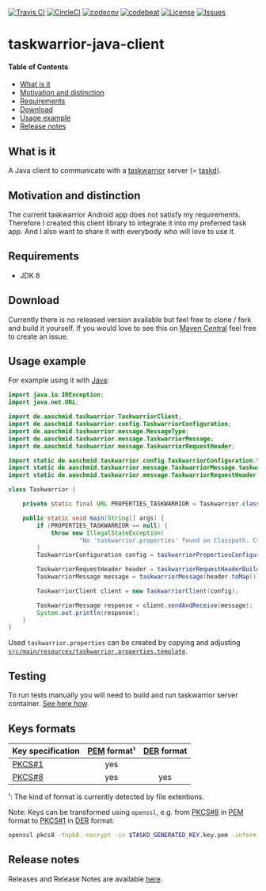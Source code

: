 [![Travis CI](https://travis-ci.org/aaschmid/taskwarrior-java-client.png?branch=master)](https://travis-ci.org/aaschmid/taskwarrior-java-client)
[![CircleCI](https://circleci.com/gh/aaschmid/taskwarrior-java-client.svg?style=svg)](https://circleci.com/gh/aaschmid/taskwarrior-java-client)
[![codecov](https://codecov.io/gh/aaschmid/taskwarrior-java-client/branch/master/graph/badge.svg)](https://codecov.io/gh/aaschmid/taskwarrior-java-client)
[![codebeat](https://codebeat.co/badges/90f3d360-88bb-4040-b8b6-2e3e684f11f4)](https://codebeat.co/projects/github-com-aaschmid-taskwarrior-java-client-master)
[![License](https://img.shields.io/github/license/aaschmid/taskwarrior-java-client.svg)](https://github.com/aaschmid/taskwarrior-java-client/blob/master/LICENSE)
[![Issues](https://img.shields.io/github/issues/aaschmid/taskwarrior-java-client.svg)](https://github.com/aaschmid/taskwarrior-java-client/issues)

taskwarrior-java-client
=======================

#### Table of Contents
* [What is it](#what-is-it)
* [Motivation and distinction](#motivation-and-distinction)
* [Requirements](#requirements)
* [Download](#download)
* [Usage example](#usage-example)
* [Release notes](#release-notes)


What is it
----------

A Java client to communicate with a [taskwarrior][] server (= [taskd](https://taskwarrior.org/docs/taskserver/why.html)).

[taskwarrior]: https://taskwarrior.org/


Motivation and distinction
--------------------------

The current taskwarrior Android app does not satisfy my requirements. Therefore I created this client library to
integrate it into my preferred task app. And I also want to share it with everybody who will love to use it.


Requirements
-----------

* JDK 8


Download
--------

Currently there is no released version available but feel free to clone / fork and build it yourself. If you would
love to see this on [Maven Central](http://search.maven.org/) feel free to create an issue.

Usage example
-------------

For example using it with [Java](https://www.java.com/):


```java
import java.io.IOException;
import java.net.URL;

import de.aaschmid.taskwarrior.TaskwarriorClient;
import de.aaschmid.taskwarrior.config.TaskwarriorConfiguration;
import de.aaschmid.taskwarrior.message.MessageType;
import de.aaschmid.taskwarrior.message.TaskwarriorMessage;
import de.aaschmid.taskwarrior.message.TaskwarriorRequestHeader;

import static de.aaschmid.taskwarrior.config.TaskwarriorConfiguration.taskwarriorPropertiesConfiguration;
import static de.aaschmid.taskwarrior.message.TaskwarriorMessage.taskwarriorMessage;
import static de.aaschmid.taskwarrior.message.TaskwarriorRequestHeader.taskwarriorRequestHeaderBuilder;

class Taskwarrior {

    private static final URL PROPERTIES_TASKWARRIOR = Taskwarrior.class.getResource("/taskwarrior.properties");

    public static void main(String[] args) {
        if (PROPERTIES_TASKWARRIOR == null) {
            throw new IllegalStateException(
                    "No 'taskwarrior.properties' found on Classpath. Create it by copy and rename 'taskwarrior.properties.template'. Also fill in proper values.");
        }
        TaskwarriorConfiguration config = taskwarriorPropertiesConfiguration(PROPERTIES_TASKWARRIOR);

        TaskwarriorRequestHeader header = taskwarriorRequestHeaderBuilder().authentication(config).type(MessageType.STATISTICS).build();
        TaskwarriorMessage message = taskwarriorMessage(header.toMap());

        TaskwarriorClient client = new TaskwarriorClient(config);

        TaskwarriorMessage response = client.sendAndReceive(message);
        System.out.println(response);
    }
}
```

Used `taskwarrior.properties` can be created by copying and adjusting
[`src/main/resources/taskwarrior.properties.template`](https://github.com/aaschmid/taskwarrior-java-client/tree/master/src/main/resources/taskwarrior.properties.template).

Testing
-------

To run tests manually you will need to build and run taskwarrior server container. [See here how](docker/taskd/README.md).


Keys formats
------------

| Key specification | [PEM]() format¹ | [DER]() format |
| ----------------- |:---------------:|:--------------:|
| [PKCS#1]()        | yes             |                |
| [PKCS#8]()        | yes             | yes            |

¹: The kind of format is currently detected by file extentions.

Note: Keys can be transformed using `openssl`, e.g. from [PKCS#8]() in [PEM]() format to [PKCS#1]() in [DER]() format:

```sh
openssl pkcs8 -topk8 -nocrypt -in $TASKD_GENERATED_KEY.key.pem -inform PEM -out $KEY_NAME.key.pkcs8.der -outform DER
```

[PKCS#1]: https://en.wikipedia.org/wiki/PKCS_1
[PKCS#8]: https://en.wikipedia.org/wiki/PKCS_8
[PEM]: https://en.wikipedia.org/wiki/Privacy-Enhanced_Mail
[DER]: https://en.wikipedia.org/wiki/X.690#DER_encoding


Release notes
-------------

Releases and Release Notes are available [here](https://github.com//aaschmid/taskwarrior-java-client/releases).
